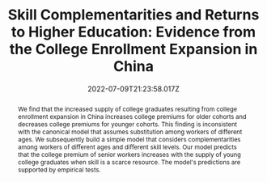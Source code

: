 ---
title: "Skill Complementarities and Returns to Higher Education: Evidence from
  the College Enrollment Expansion in China"
publication_types:
  - "2"
authors:
  - admin
  - Hongbin Li
  - Lingsheng Meng
  - Xue Qiao
  - Xinzheng Shi
publication: China Economic Review, Volume 46, December 2017
abstract: We find that the increased supply of college graduates resulting from
  college enrollment expansion in China increases college premiums for older
  cohorts and decreases college premiums for younger cohorts. This finding is
  inconsistent with the canonical model that assumes substitution among workers
  of different ages. We subsequently build a simple model that considers
  complementarities among workers of different ages and different skill levels.
  Our model predicts that the college premium of senior workers increases with
  the supply of young college graduates when skill is a scarce resource. The
  model's predictions are supported by empirical tests.
draft: false
featured: false
image:
  filename: featured
  focal_point: Smart
  preview_only: false
date: 2022-07-09T21:23:58.017Z
---